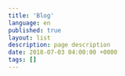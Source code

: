 ```yaml
---
title: 'Blog'
language: en
published: true
layout: list
description: page description
date: 2018-07-03 04:00:00 +0000
tags: []
---
```


